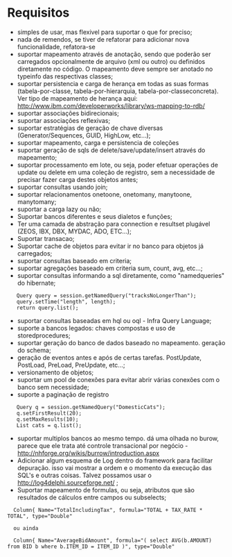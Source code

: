 # Requisitos #

  * simples de usar, mas flexivel para suportar o que for preciso;
  * nada de remendos, se tiver de refatorar para adicionar nova funcionalidade, refatora-se
  * suportar mapeamento através de anotação, sendo que poderão ser carregados opcionalmente de arquivo (xml ou outro) ou definidos diretamente no código. O mapeamento deve sempre ser anotado no typeinfo das respectivas classes;
  * suportar persistencia e carga de herança em todas as suas formas (tabela-por-classe, tabela-por-hierarquia, tabela-por-classeconcreta). Ver tipo de mapeamento de herança aqui: http://www.ibm.com/developerworks/library/ws-mapping-to-rdb/
  * suportar associações bidirecionais;
  * suportar associações reflexivas;
  * suportar estratégias de geração de chave diversas (Generator/Sequences, GUID, HighLow, etc...);
  * suportar mapeamento, carga e persistencia de coleções
  * suportar geração de sqls de delete/save/update/insert através do mapeamento;
  * suportar processamento em lote, ou seja, poder efetuar operações de update ou delete em uma coleção de registro, sem a necessidade de precisar fazer carga destes objetos antes;
  * suportar consultas usando join;
  * suportar relacionamentos onetoone, onetomany, manytoone, manytomany;
  * suportar a carga lazy ou não;
  * Suportar bancos diferentes e seus dialetos e funções;
  * Ter uma camada de abstração para connection e resultset plugável (ZEOS, IBX, DBX, MYDAC, ADO, ETC...);
  * Suportar transacao;
  * Suportar cache de objetos para evitar ir no banco para objetos já carregados;
  * suportar consultas baseado em criteria;
  * suportar agregações baseado em criteria sum, count, avg, etc...;
  * suportar consultas informando a sql diretamente, como "namedqueries" do hibernate;
```
   Query query = session.getNamedQuery("tracksNoLongerThan");
   query.setTime("length", length);
   return query.list();
```
  * suportar consultas baseadas em hql ou oql - Infra Query Language;
  * suporte a bancos legados: chaves compostas e uso de storedprocedures;
  * suportar geração do banco de dados baseado no mapeamento. geração do schema;
  * geração de eventos antes e após de certas tarefas. PostUpdate, PostLoad, PreLoad, PreUpdate, etc...;
  * versionamento de objetos;
  * suportar um pool de conexões para evitar abrir várias conexões com o banco sem necessidade;
  * suporte a paginação de registro
```
   Query q = session.getNamedQuery("DomesticCats");
   q.setFirstResult(20);
   q.setMaxResults(10);
   List cats = q.list();
```
  * suportar multiplos bancos ao mesmo tempo. dá uma olhada no burow, parece que ele trata até controle transacional por negócio - http://nhforge.org/wikis/burrow/introduction.aspx
  * Adicionar algum esquema de Log dentro do framework para facilitar depuração. isso vai mostrar a ordem e o momento da execução das SQL's e outras coisas. Talvez possamos usar o http://log4delphi.sourceforge.net/ ;
  * Suportar mapeamento de formulas, ou seja, atributos que são resultados de cálculos entre campos ou subselects;
```
  Column{ Name="TotalIncludingTax", formula="TOTAL + TAX_RATE * TOTAL", type="Double"

  ou ainda

  Column{ Name="AverageBidAmount", formula="( select AVG(b.AMOUNT) from BID b where b.ITEM_ID = ITEM_ID )", type="Double"
```